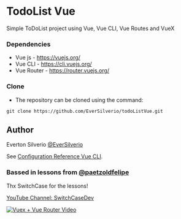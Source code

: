 # TodoList Vue

Simple ToDoList project using Vue, Vue CLI, Vue Routes and VueX

### Dependencies

* Vue js - https://vuejs.org/
* Vue CLI - https://cli.vuejs.org/
* Vue Router - https://router.vuejs.org/

### Clone

* The repository can be cloned using the command:
```
git clone https://github.com/EverSilverio/todoListVue.git
```

## Author

Everton Silverio
[@EverSilverio](https://www.linkedin.com/in/eversilverio/)

See [Configuration Reference Vue CLI](https://cli.vuejs.org/config/).

### Bassed in lessons from [@paetzoldfelipe](https://twitter.com/paetzoldfelipe)

Thx SwitchCase for the lessons!

[YouTube Channel: SwitchCaseDev](https://www.youtube.com/c/SwitchCaseDev)

[![Vuex + Vue Router Video](https://i.ytimg.com/vi/TLK-99unfPA/hqdefault.jpg)](https://www.youtube.com/playlist?list=PLp7Agl_Dsq-xqtT7jn6PgzwC2jqdMajP2 "Curso intermediário de Vue: Vuex + Vue Router")
